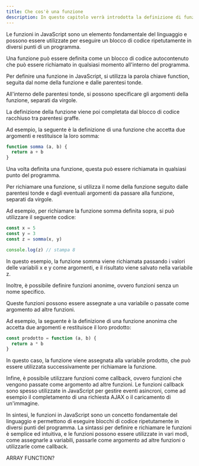```yaml
---
title: Che cos'è una funzione
description: In questo capitolo verrà introdotta la definizione di funzione e il suo ruolo nell'organizzazione del codice. Verranno inoltre descritte le caratteristiche delle funzioni in JavaScript.
---
```


Le funzioni in JavaScript sono un elemento fondamentale del linguaggio e possono essere utilizzate per eseguire un blocco di codice ripetutamente in diversi punti di un programma.

Una funzione può essere definita come un blocco di codice autocontenuto che può essere richiamato in qualsiasi momento all'interno del programma.

Per definire una funzione in JavaScript, si utilizza la parola chiave function, seguita dal nome della funzione e dalle parentesi tonde.

All'interno delle parentesi tonde, si possono specificare gli argomenti della funzione, separati da virgole.

La definizione della funzione viene poi completata dal blocco di codice racchiuso tra parentesi graffe.

Ad esempio, la seguente è la definizione di una funzione che accetta due argomenti e restituisce la loro somma:

```js
function somma (a, b) {
  return a + b
}
```

Una volta definita una funzione, questa può essere richiamata in qualsiasi punto del programma.

Per richiamare una funzione, si utilizza il nome della funzione seguito dalle parentesi tonde e dagli eventuali argomenti da passare alla funzione, separati da virgole.

Ad esempio, per richiamare la funzione somma definita sopra, si può utilizzare il seguente codice:

```js
const x = 5
const y = 3
const z = somma(x, y)

console.log(z) // stampa 8
```

In questo esempio, la funzione somma viene richiamata passando i valori delle variabili x e y come argomenti, e il risultato viene salvato nella variabile z.

Inoltre, è possibile definire funzioni anonime, ovvero funzioni senza un nome specifico.

Queste funzioni possono essere assegnate a una variabile o passate come argomento ad altre funzioni.

Ad esempio, la seguente è la definizione di una funzione anonima che accetta due argomenti e restituisce il loro prodotto:

```js
const prodotto = function (a, b) {
  return a * b
}
```
In questo caso, la funzione viene assegnata alla variabile prodotto, che può essere utilizzata successivamente per richiamare la funzione.

Infine, è possibile utilizzare funzioni come callback, ovvero funzioni che vengono passate come argomento ad altre funzioni. Le funzioni callback sono spesso utilizzate in JavaScript per gestire eventi asincroni, come ad esempio il completamento di una richiesta AJAX o il caricamento di un'immagine.

In sintesi, le funzioni in JavaScript sono un concetto fondamentale del linguaggio e permettono di eseguire blocchi di codice ripetutamente in diversi punti del programma. La sintassi per definire e richiamare le funzioni è semplice ed intuitiva, e le funzioni possono essere utilizzate in vari modi, come assegnarle a variabili, passarle come argomento ad altre funzioni o utilizzarle come callback.
           
ARRAY FUNCTION?
